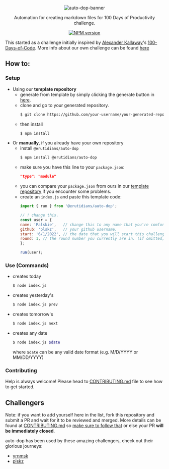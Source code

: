 <div align="center">

![auto-dop-banner](https://user-images.githubusercontent.com/57343545/177624833-3deb3e4b-c9c2-4e33-8fe8-a25004376eb7.png)

<p>
Automation for creating markdown files for 100 Days of Productivity challenge.
</p>

<p align="center">
<a href="https://www.npmjs.com/package/@erutidians/auto-dop"><img src="https://img.shields.io/npm/v/@erutidians/auto-dop?color=c95f8b" alt="NPM version"></a></p>
</div>

This started as a challenge initially inspired by [Alexander Kallaway](https://github.com/Kallaway)'s [100-Days-of-Code](https://github.com/Kallaway/100-days-of-code). More info about our own challenge can be found [here](https://github.com/Erutidians/100-days-of-productivity)

## How to:

### Setup

- Using our **template repository**
    - generate from template by simply clicking the generate button in [here](https://github.com/Erutidians/100-days-of-productivity).
    - clone and go to your generated repository.
        ```bash
        $ git clone https://github.com/your-username/your-generated-repository.git
        ```
    - then install
        ```bash
        $ npm install
        ```
- Or **manually**, if you already have your own repository
    - install `@erutidians/auto-dop`
        ```bash
        $ npm install @erutidians/auto-dop
        ```
    - make sure you have this line to your `package.json`:
        ```json
        "type": "module"
        ```
    - you can compare your `package.json` from ours in our [template repository](https://github.com/Erutidians/100-days-of-productivity) if you encounter some problems.
    - create an `index.js` and paste this template code:
        ```js
        import { run } from '@erutidians/auto-dop';
        
        // ! change this.
        const user = {
        name: 'Palskie',   // change this to any name that you're comfortable with.
        github: 'plskz',   // your github username.
        start: '6/1/2022', // the date that you will start this challenge (e.g. m/d/yyyy)
        round: 1, // the round number you currently are in. (if omitted, defaults to 1)
        };

        run(user);
        ```

### Use (Commands)

- creates today
    ```bash
    $ node index.js
    ```
- creates yesterday's
    ```bash
    $ node index.js prev
    ```
- creates tomorrow's
    ```bash
    $ node index.js next
    ```
- creates any date
    ```bash
    $ node index.js $date
    ```
    where `$date` can be any valid date format (e.g. M/D/YYYY or MM/DD/YYYY)

### Contributing
Help is always welcome! Please head to [CONTRIBUTING.md](./CONTRIBUTING.md) file to see how to get started.

## Challengers

Note: if you want to add yourself here in the list, fork this repository and submit a PR and wait for it to be reviewed and merged. More details can be found at [CONTRIBUTING.md](./CONTRIBUTING.md/#challengers) so <u>make sure to follow that</u> or else your PR <b>will be immediately closed</b>.

auto-dop has been used by these amazing challengers, check out their glorious journeys:

- [yrnmsk](https://github.com/yrnmsk/100-days-of-productivity)
- [plskz](https://github.com/plskz/100-days-of-productivity)
